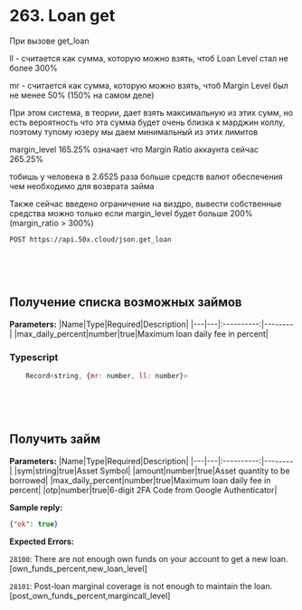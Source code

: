 # 263. Loan get

При вызове get_loan

ll - считается как сумма, которую можно взять, чтоб Loan Level стал не более 300%

mr - считается как сумма, которую можно взять, чтоб Margin Level был не менее 50%  (150% на самом деле)

При этом система, в теории, дает взять максимальную из этих сумм, но есть вероятность что эта сумма будет очень близка к марджин коллу, поэтому тупому юзеру мы даем минимальный из этих лимитов

margin_level 165.25% означает что Margin Ratio аккаунта сейчас 265.25%

тобишь у человека в 2.6525 раза больше средств валют обеспечения чем необходимо для возврата займа

Также сейчас введено ограничение на виздро, вывести собственные средства можно только если margin_level будет больше 200% (margin_ratio > 300%)

```text
POST https://api.50x.cloud/json.get_loan
```

&nbsp;

&nbsp;


## Получение списка возможных займов

**Parameters:**
|Name|Type|Required|Description|
|---|---|:----------:|--------|
|max_daily_percent|number|true|Maximum loan daily fee in percent|

### **Typescript**

```js
    Record<string, {mr: number, ll: number}>
```

&nbsp;

&nbsp;

## Получить займ

**Parameters:**
|Name|Type|Required|Description|
|---|---|:----------:|--------|
|sym|string|true|Asset Symbol|
|amount|number|true|Asset quantity to be borrowed|
|max_daily_percent|number|true|Maximum loan daily fee in percent|
|otp|number|true|6-digit 2FA Code from Google Authenticator|

**Sample reply:**

```json
{"ok": true}
```

**Expected Errors:**

`28100`: There are not enough own funds on your account to get a new loan.[own_funds_percent,new_loan_level]

`28101`: Post-loan marginal coverage is not enough to maintain the loan.[post_own_funds_percent,margincall_level]
